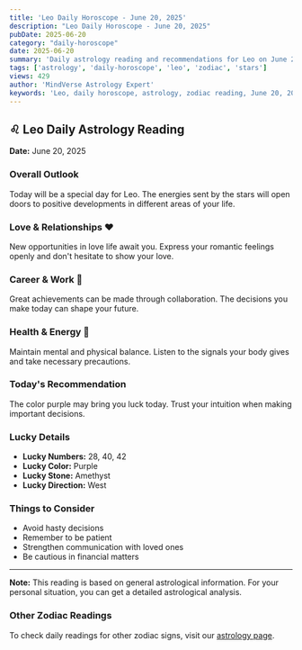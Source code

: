 ```yaml
---
title: 'Leo Daily Horoscope - June 20, 2025'
description: "Leo Daily Horoscope - June 20, 2025"
pubDate: 2025-06-20
category: "daily-horoscope"
date: 2025-06-20
summary: 'Daily astrology reading and recommendations for Leo on June 20, 2025.'
tags: ['astrology', 'daily-horoscope', 'leo', 'zodiac', 'stars']
views: 429
author: 'MindVerse Astrology Expert'
keywords: 'Leo, daily horoscope, astrology, zodiac reading, June 20, 2025'
---
```


## ♌ Leo Daily Astrology Reading

**Date:** June 20, 2025

### Overall Outlook

Today will be a special day for Leo. The energies sent by the stars will open doors to positive developments in different areas of your life.

### Love & Relationships ❤️

New opportunities in love life await you. Express your romantic feelings openly and don't hesitate to show your love.

### Career & Work 💼

Great achievements can be made through collaboration. The decisions you make today can shape your future.

### Health & Energy 🌟

Maintain mental and physical balance. Listen to the signals your body gives and take necessary precautions.

### Today's Recommendation

The color purple may bring you luck today. Trust your intuition when making important decisions.

### Lucky Details

- **Lucky Numbers:** 28, 40, 42
- **Lucky Color:** Purple
- **Lucky Stone:** Amethyst
- **Lucky Direction:** West

### Things to Consider

- Avoid hasty decisions
- Remember to be patient
- Strengthen communication with loved ones
- Be cautious in financial matters

---

**Note:** This reading is based on general astrological information. For your personal situation, you can get a detailed astrological analysis.

### Other Zodiac Readings

To check daily readings for other zodiac signs, visit our [astrology page](https://www.mindversedaily.com/en).
